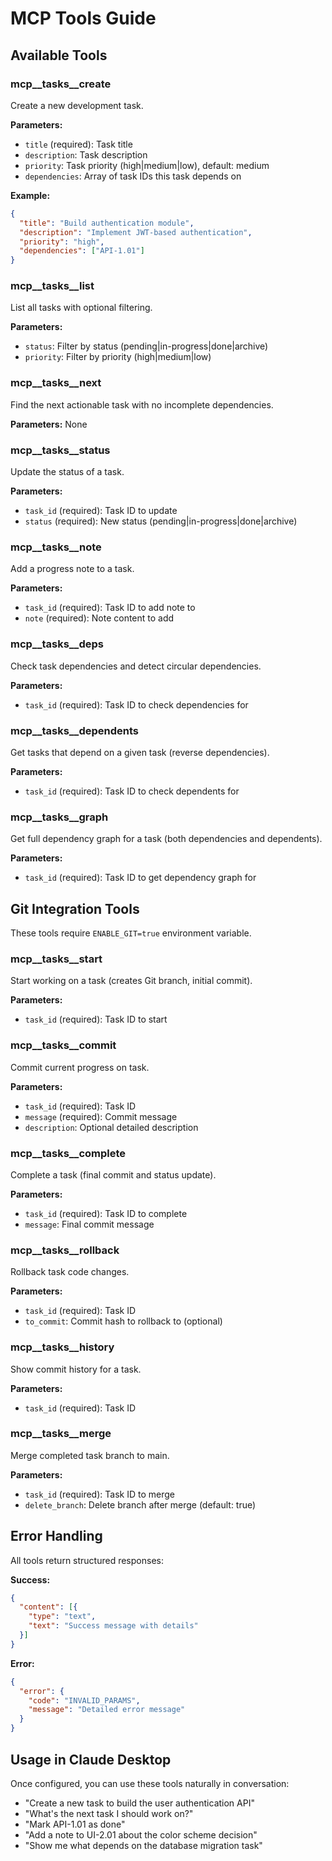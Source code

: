 # MCP Tools Guide

## Available Tools

### mcp__tasks__create
Create a new development task.

**Parameters:**
- `title` (required): Task title
- `description`: Task description  
- `priority`: Task priority (high|medium|low), default: medium
- `dependencies`: Array of task IDs this task depends on

**Example:**
```json
{
  "title": "Build authentication module",
  "description": "Implement JWT-based authentication",
  "priority": "high",
  "dependencies": ["API-1.01"]
}
```

### mcp__tasks__list
List all tasks with optional filtering.

**Parameters:**
- `status`: Filter by status (pending|in-progress|done|archive)
- `priority`: Filter by priority (high|medium|low)

### mcp__tasks__next
Find the next actionable task with no incomplete dependencies.

**Parameters:** None

### mcp__tasks__status
Update the status of a task.

**Parameters:**
- `task_id` (required): Task ID to update
- `status` (required): New status (pending|in-progress|done|archive)

### mcp__tasks__note
Add a progress note to a task.

**Parameters:**
- `task_id` (required): Task ID to add note to
- `note` (required): Note content to add

### mcp__tasks__deps
Check task dependencies and detect circular dependencies.

**Parameters:**
- `task_id` (required): Task ID to check dependencies for

### mcp__tasks__dependents
Get tasks that depend on a given task (reverse dependencies).

**Parameters:**
- `task_id` (required): Task ID to check dependents for

### mcp__tasks__graph
Get full dependency graph for a task (both dependencies and dependents).

**Parameters:**
- `task_id` (required): Task ID to get dependency graph for

## Git Integration Tools

These tools require `ENABLE_GIT=true` environment variable.

### mcp__tasks__start
Start working on a task (creates Git branch, initial commit).

**Parameters:**
- `task_id` (required): Task ID to start

### mcp__tasks__commit
Commit current progress on task.

**Parameters:**
- `task_id` (required): Task ID
- `message` (required): Commit message
- `description`: Optional detailed description

### mcp__tasks__complete
Complete a task (final commit and status update).

**Parameters:**
- `task_id` (required): Task ID to complete
- `message`: Final commit message

### mcp__tasks__rollback
Rollback task code changes.

**Parameters:**
- `task_id` (required): Task ID
- `to_commit`: Commit hash to rollback to (optional)

### mcp__tasks__history
Show commit history for a task.

**Parameters:**
- `task_id` (required): Task ID

### mcp__tasks__merge
Merge completed task branch to main.

**Parameters:**
- `task_id` (required): Task ID to merge
- `delete_branch`: Delete branch after merge (default: true)

## Error Handling

All tools return structured responses:

**Success:**
```json
{
  "content": [{
    "type": "text",
    "text": "Success message with details"
  }]
}
```

**Error:**
```json
{
  "error": {
    "code": "INVALID_PARAMS",
    "message": "Detailed error message"
  }
}
```

## Usage in Claude Desktop

Once configured, you can use these tools naturally in conversation:

- "Create a new task to build the user authentication API"
- "What's the next task I should work on?"
- "Mark API-1.01 as done"
- "Add a note to UI-2.01 about the color scheme decision"
- "Show me what depends on the database migration task"